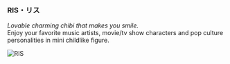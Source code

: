### RIS・リス
*Lovable charming chibi that makes you smile.*<br/> 
Enjoy your favorite music artists, movie/tv show characters and pop culture personalities in mini childlike figure.

![RIS](https://pbs.twimg.com/media/Fef5dLCaAAAItKF?format=jpg&name=large)


<!--

**ristwns/ristwns** is a ✨ _special_ ✨ repository because its `README.md` (this file) appears on your GitHub profile.

Here are some ideas to get you started:

- 🔭 I’m currently working on ...
- 🌱 I’m currently learning ...
- 👯 I’m looking to collaborate on ...
- 🤔 I’m looking for help with ...
- 💬 Ask me about ...
- 📫 How to reach me: ...
- 😄 Pronouns: ...
- ⚡ Fun fact: ...

![RIS](https://pbs.twimg.com/media/Fef3NQBagAAmc_J?format=jpg&name=large)
update readme.md

-->
